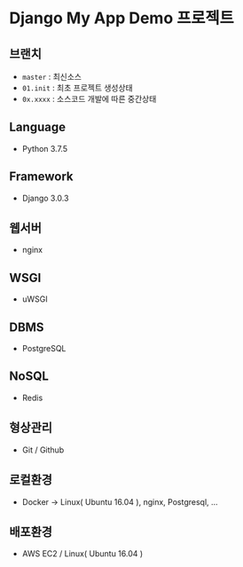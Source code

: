 # Django My App Demo 프로젝트
## 브랜치
- `master` : 최신소스
- `01.init` : 최초 프로젝트 생성상태
- `0x.xxxx` : 소스코드 개발에 따른 중간상태 
## Language
- Python 3.7.5
## Framework
- Django 3.0.3
## 웹서버
- nginx
## WSGI
- uWSGI
## DBMS
- PostgreSQL
## NoSQL
- Redis
## 형상관리
- Git / Github
## 로컬환경
- Docker -> Linux( Ubuntu 16.04 ), nginx, Postgresql, ...
## 배포환경
- AWS EC2 / Linux( Ubuntu 16.04  )